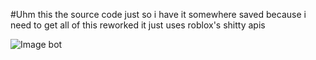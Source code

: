 #Uhm this the source code just so i have it somewhere saved because i need to get all of this reworked it just uses roblox's shitty apis


![Image bot](https://github.com/user-attachments/assets/bba99e56-8c7a-4353-89be-1086fcda707f)
